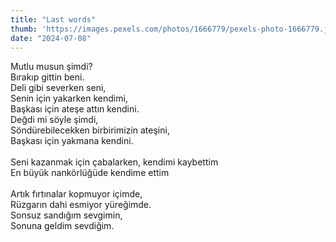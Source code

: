 ```yaml
---
title: "Last words"
thumb: 'https://images.pexels.com/photos/1666779/pexels-photo-1666779.jpeg'
date: "2024-07-08"
---
```

Mutlu musun şimdi?
<br />
Bırakıp gittin beni.
<br />
Deli gibi severken seni,
<br />
Senin için yakarken kendimi,
<br />
Başkası için ateşe attın kendini.
<br />
Değdi mi söyle şimdi,
<br />
Söndürebilecekken birbirimizin ateşini,
<br />
Başkası için yakmana kendini.
<br />
<br />
Seni kazanmak için çabalarken, kendimi kaybettim
<br />
En büyük nankörlüğüde kendime ettim
<br />
<br />
Artık fırtınalar kopmuyor içimde,
<br />
Rüzgarın dahi esmiyor yüreğimde.
<br />
Sonsuz sandığım sevgimin,
<br />
Sonuna geldim sevdiğim.
<br />
